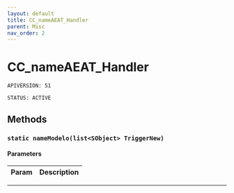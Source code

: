 ```yaml
---
layout: default
title: CC_nameAEAT_Handler
parent: Misc
nav_order: 2
---
```


# CC_nameAEAT_Handler

`APIVERSION: 51`

`STATUS: ACTIVE`

## Methods

### `static nameModelo(list<SObject> TriggerNew)`

#### Parameters

| Param | Description |
| ----- | ----------- |

---
